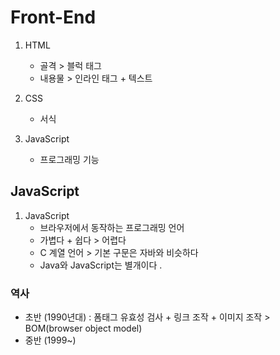 # Front-End
1. HTML
	- 골격 > 블럭 태그 
	- 내용물 > 인라인 태그 + 텍스트

2. CSS
	- 서식

3. JavaScript
	- 프로그래밍 기능 

## JavaScript 
1. JavaScript
	- 브라우저에서 동작하는 프로그래밍 언어
	- 가볍다 + 쉽다 > 어렵다 
	- C 계열 언어 > 기본 구문은 자바와 비슷하다 
	- Java와 JavaScript는 별개이다 . 

### 역사
- 초반 (1990년대) : 폼태그 유효성 검사 + 링크 조작 + 이미지 조작 > BOM(browser object model)
- 중반 (1999~)